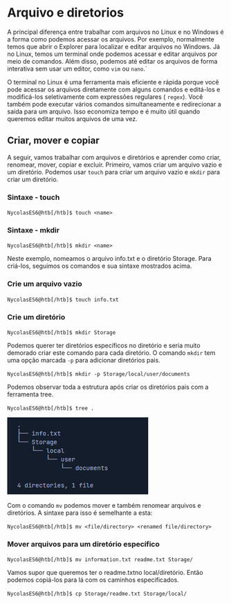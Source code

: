 # Arquivo e diretorios

A principal diferença entre trabalhar com arquivos no Linux e no Windows é a forma como podemos acessar os arquivos. Por exemplo, normalmente temos que abrir o Explorer para localizar e editar arquivos no Windows. Já no Linux, temos um terminal onde podemos acessar e editar arquivos por meio de comandos. Além disso, podemos até editar os arquivos de forma interativa sem usar um editor, como ``vim`` ou ``nano``.`

O terminal no Linux é uma ferramenta mais eficiente e rápida porque você pode acessar os arquivos diretamente com alguns comandos e editá-los e modificá-los seletivamente com expressões regulares ( ``regex``). Você também pode executar vários comandos simultaneamente e redirecionar a saída para um arquivo. Isso economiza tempo e é muito útil quando queremos editar muitos arquivos de uma vez.

## Criar, mover e copiar

A seguir, vamos trabalhar com arquivos e diretórios e aprender como criar, renomear, mover, copiar e excluir. Primeiro, vamos criar um arquivo vazio e um diretório. Podemos usar ``touch`` para criar um arquivo vazio e ``mkdir`` para criar um diretório.

### Sintaxe - touch

``NycolasES6@htb[/htb]$ touch <name>``

### Sintaxe - mkdir

``NycolasES6@htb[/htb]$ mkdir <name>``

Neste exemplo, nomeamos o arquivo info.txt e o diretório Storage. Para criá-los, seguimos os comandos e sua sintaxe mostrados acima.

### Crie um arquivo vazio

`NycolasES6@htb[/htb]$ touch info.txt`

### Crie um diretório

``NycolasES6@htb[/htb]$ mkdir Storage``

Podemos querer ter diretórios específicos no diretório e seria muito demorado criar este comando para cada diretório. O comando ``mkdir`` tem uma opção marcada ``-p`` para adicionar diretórios pais.

``NycolasES6@htb[/htb]$ mkdir -p Storage/local/user/documents``

Podemos observar toda a estrutura após criar os diretórios pais com a ferramenta tree.

``NycolasES6@htb[/htb]$ tree .``

![alt text](img/tree01.png)

Com o comando ``mv`` podemos mover e também renomear arquivos e diretórios. A sintaxe para isso é semelhante a esta:

``NycolasES6@htb[/htb]$ mv <file/directory> <renamed file/directory>``

### Mover arquivos para um diretório específico

``NycolasES6@htb[/htb]$ mv information.txt readme.txt Storage/``

Vamos supor que queremos ter o readme.txtno local/diretório. Então podemos copiá-los para lá com os caminhos especificados.

``NycolasES6@htb[/htb]$ cp Storage/readme.txt Storage/local/``
